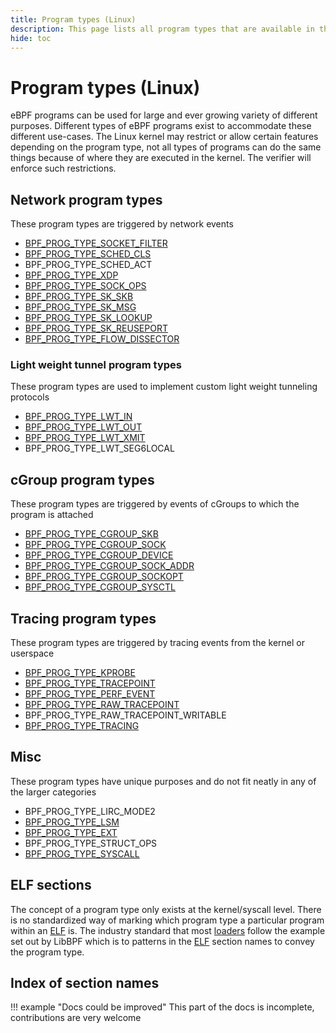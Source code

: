 ```yaml
---
title: Program types (Linux)
description: This page lists all program types that are available in the Linux kernel. They are categorized based on their functionality.
hide: toc
---
```

# Program types (Linux)

eBPF programs can be used for large and ever growing variety of different purposes. Different types of eBPF programs exist to accommodate these different use-cases. The Linux kernel may restrict or allow certain features depending on the program type, not all types of programs can do the same things because of where they are executed in the kernel. The verifier will enforce such restrictions.

## Network program types

These program types are triggered by network events

* [BPF_PROG_TYPE_SOCKET_FILTER](BPF_PROG_TYPE_SOCKET_FILTER.md)
* [BPF_PROG_TYPE_SCHED_CLS](BPF_PROG_TYPE_SCHED_CLS.md)
* BPF_PROG_TYPE_SCHED_ACT
* [BPF_PROG_TYPE_XDP](BPF_PROG_TYPE_XDP.md)
* [BPF_PROG_TYPE_SOCK_OPS](BPF_PROG_TYPE_SOCK_OPS.md)
* [BPF_PROG_TYPE_SK_SKB](BPF_PROG_TYPE_SK_SKB.md)
* [BPF_PROG_TYPE_SK_MSG](BPF_PROG_TYPE_SK_MSG.md)
* [BPF_PROG_TYPE_SK_LOOKUP](BPF_PROG_TYPE_SK_LOOKUP.md)
* [BPF_PROG_TYPE_SK_REUSEPORT](BPF_PROG_TYPE_SK_REUSEPORT.md)
* [BPF_PROG_TYPE_FLOW_DISSECTOR](BPF_PROG_TYPE_FLOW_DISSECTOR.md)

### Light weight tunnel program types

These program types are used to implement custom light weight tunneling protocols

* [BPF_PROG_TYPE_LWT_IN](BPF_PROG_TYPE_LWT_IN.md)
* [BPF_PROG_TYPE_LWT_OUT](BPF_PROG_TYPE_LWT_OUT.md)
* [BPF_PROG_TYPE_LWT_XMIT](BPF_PROG_TYPE_LWT_XMIT.md)
* BPF_PROG_TYPE_LWT_SEG6LOCAL

## cGroup program types

These program types are triggered by events of cGroups to which the program is attached

* [BPF_PROG_TYPE_CGROUP_SKB](BPF_PROG_TYPE_CGROUP_SKB.md)
* [BPF_PROG_TYPE_CGROUP_SOCK](BPF_PROG_TYPE_CGROUP_SOCK.md)
* [BPF_PROG_TYPE_CGROUP_DEVICE](BPF_PROG_TYPE_CGROUP_DEVICE.md)
* [BPF_PROG_TYPE_CGROUP_SOCK_ADDR](BPF_PROG_TYPE_CGROUP_SOCK_ADDR.md)
* [BPF_PROG_TYPE_CGROUP_SOCKOPT](BPF_PROG_TYPE_CGROUP_SOCKOPT.md)
* [BPF_PROG_TYPE_CGROUP_SYSCTL](BPF_PROG_TYPE_CGROUP_SYSCTL.md)

## Tracing program types

These program types are triggered by tracing events from the kernel or userspace

* [BPF_PROG_TYPE_KPROBE](BPF_PROG_TYPE_KPROBE.md)
* [BPF_PROG_TYPE_TRACEPOINT](BPF_PROG_TYPE_TRACEPOINT.md)
* [BPF_PROG_TYPE_PERF_EVENT](BPF_PROG_TYPE_PERF_EVENT.md)
* [BPF_PROG_TYPE_RAW_TRACEPOINT](BPF_PROG_TYPE_RAW_TRACEPOINT.md)
* BPF_PROG_TYPE_RAW_TRACEPOINT_WRITABLE
* [BPF_PROG_TYPE_TRACING](BPF_PROG_TYPE_TRACING.md)

## Misc

These program types have unique purposes and do not fit neatly in any of the larger categories

* BPF_PROG_TYPE_LIRC_MODE2
* [BPF_PROG_TYPE_LSM](BPF_PROG_TYPE_LSM.md)
* [BPF_PROG_TYPE_EXT](BPF_PROG_TYPE_EXT.md)
* BPF_PROG_TYPE_STRUCT_OPS
* [BPF_PROG_TYPE_SYSCALL](BPF_PROG_TYPE_SYSCALL.md) 

## ELF sections

The concept of a program type only exists at the kernel/syscall level. There is no standardized way of marking which program type a particular program within an [ELF](../../concepts/elf.md) is. The industry standard that most [loaders](../../concepts/loader.md) follow the example set out by LibBPF which is to patterns in the [ELF](../../concepts/elf.md) section names to convey the program type. 

## Index of section names

!!! example "Docs could be improved"
    This part of the docs is incomplete, contributions are very welcome
